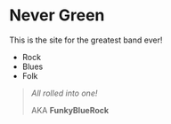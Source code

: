 # Never Green

This is the site for the greatest band ever!

* Rock
* Blues
* Folk

> _All rolled into one!_
>
> AKA __FunkyBlueRock__
